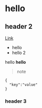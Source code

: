 # hello


## header 2

[Link](https://baidu.com)

* hello
* hello 2

hello **hello**

> note

```
{
  "key":"value"
}
```


### header 3
